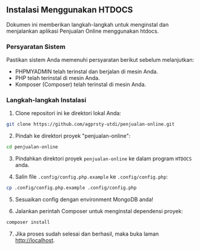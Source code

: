 ## Instalasi Menggunakan HTDOCS

Dokumen ini memberikan langkah-langkah untuk menginstal dan menjalankan aplikasi Penjualan Online menggunakan htdocs.

### Persyaratan Sistem

Pastikan sistem Anda memenuhi persyaratan berikut sebelum melanjutkan:

- PHPMYADMIN telah terinstal dan berjalan di mesin Anda.
- PHP telah terinstal di mesin Anda.
- Komposer (Composer) telah terinstal di mesin Anda.

### Langkah-langkah Instalasi

1. Clone repositori ini ke direktori lokal Anda:
```bash
git clone https://github.com/agprsty-utdi/penjualan-online.git
```

2. Pindah ke direktori proyek "penjualan-online":
```bash
cd penjualan-online
```

3. Pindahkan direktori proyek `penjualan-online` ke dalam program `HTDOCS` anda. 

4. Salin file `.config/config.php.example` ke `.config/config.php`:
```bash
cp .config/config.php.example .config/config.php
```

5. Sesuaikan config dengan environment MongoDB anda!

6. Jalankan perintah Composer untuk menginstal dependensi proyek:
```bash
composer install
```

7. Jika proses sudah selesai dan berhasil, maka buka laman [http://localhost](http://localhost).
